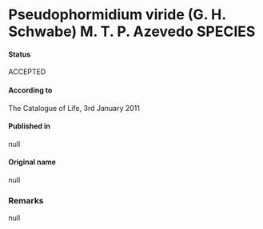 Pseudophormidium viride (G. H. Schwabe) M. T. P. Azevedo SPECIES
=======

#### Status
ACCEPTED

#### According to
The Catalogue of Life, 3rd January 2011

#### Published in
null

#### Original name
null

### Remarks
null